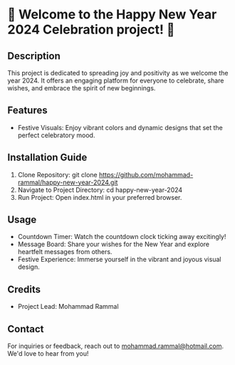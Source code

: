 
# 🎉 **Welcome to the Happy New Year 2024 Celebration project!** 🎉


Description
-----------
This project is dedicated to spreading joy and positivity as we welcome the year 2024. It offers an engaging platform for everyone to celebrate, share wishes, and embrace the spirit of new beginnings.

Features
--------
- Festive Visuals: Enjoy vibrant colors and dynamic designs that set the perfect celebratory mood.

Installation Guide
------------------
1. Clone Repository:
   git clone https://github.com/mohammad-rammal/happy-new-year-2024.git
2. Navigate to Project Directory:
   cd happy-new-year-2024
3. Run Project:
   Open index.html in your preferred browser.

Usage
-----
- Countdown Timer: Watch the countdown clock ticking away excitingly!
- Message Board: Share your wishes for the New Year and explore heartfelt messages from others.
- Festive Experience: Immerse yourself in the vibrant and joyous visual design.

Credits
-------
- Project Lead: Mohammad Rammal

Contact
-------
For inquiries or feedback, reach out to mohammad.rammal@hotmail.com. We'd love to hear from you!
